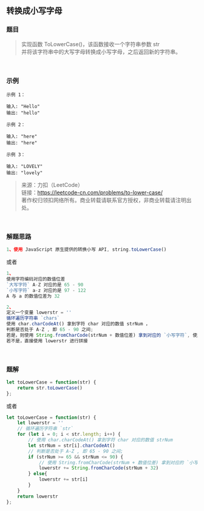 ## 转换成小写字母

### 题目
> 实现函数 ToLowerCase()，该函数接收一个字符串参数 str <br>
> 并将该字符串中的大写字母转换成小写字母，之后返回新的字符串。

<br>

### 示例
```
示例 1：

输入: "Hello"
输出: "hello"
```

```
示例 2：

输入: "here"
输出: "here"
```

```
示例 3：

输入: "LOVELY"
输出: "lovely"
```
>来源：力扣（LeetCode）<br>
链接：https://leetcode-cn.com/problems/to-lower-case/<br>
著作权归领扣网络所有。商业转载请联系官方授权，非商业转载请注明出处。

<br>

### 解题思路
```javascript
1、使用 JavaScript 原生提供的转换小写 API, string.toLowerCase()
```
或者
```JavaScript
1、
使用字符编码对应的数值位差
`大写字符` A-Z 对应的是 65 - 90
`小写字符` a-z 对应的是 97 - 122
A 与 a 的数值位差为 32

2、
定义一个变量 lowerstr = ''
循环遍历字符串 `chars`
使用 char.charCodeAt() 拿到字符 char 对应的数值 strNum ，
判断是否处于 A-Z , 即 65 - 90 之间;
若是，则使用 String.fromCharCode(strNum + 数值位差) 拿到对应的 `小写字符`, 使用 lowerstr 进行拼接
若不是，直接使用 lowerstr 进行拼接
```

<br>

### 题解
```javascript
let toLowerCase = function(str) {
    return str.toLowerCase()
};
```

或者

```javascript
let toLowerCase = function(str) {
    let lowerstr = ''
    // 循环遍历字符串 `str`
    for (let i = 0; i < str.length; i++) {
        // 使用 char.charCodeAt() 拿到字符 char 对应的数值 strNum 
        let strNum = str[i].charCodeAt()
        // 判断是否处于 A-Z , 即 65 - 90 之间;
        if (strNum >= 65 && strNum <= 90) {
            // 使用 String.fromCharCode(strNum + 数值位差) 拿到对应的 `小写字符`
            lowerstr += String.fromCharCode(strNum + 32)
        } else{
            lowerstr += str[i]
        }
    }
    return lowerstr
};
```